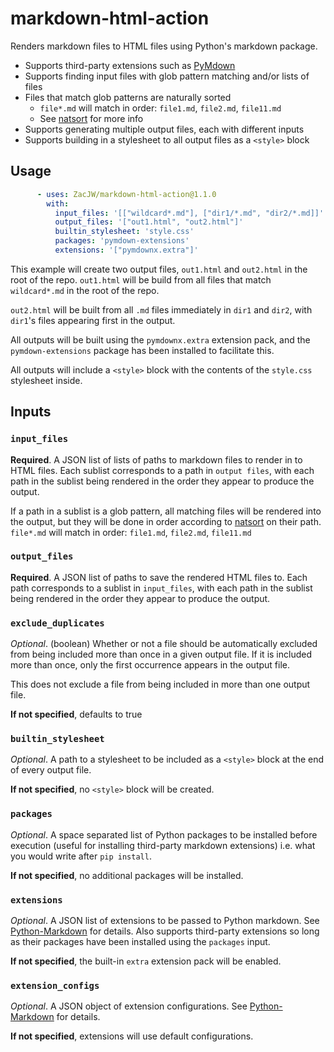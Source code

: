 # markdown-html-action

Renders markdown files to HTML files using Python's markdown package.

- Supports third-party extensions such as [PyMdown](https://facelessuser.github.io/pymdown-extensions/)
- Supports finding input files with glob pattern matching and/or lists of files
- Files that match glob patterns are naturally sorted
  - `file*.md` will match in order: `file1.md`, `file2.md`, `file11.md`
  - See [natsort](https://github.com/SethMMorton/natsort) for more info
- Supports generating multiple output files, each with different inputs
- Supports building in a stylesheet to all output files as a `<style>` block

## Usage

```yaml
      - uses: ZacJW/markdown-html-action@1.1.0
        with:
          input_files: '[["wildcard*.md"], ["dir1/*.md", "dir2/*.md]]'
          output_files: '["out1.html", "out2.html"]'
          builtin_stylesheet: 'style.css'
          packages: 'pymdown-extensions'
          extensions: '["pymdownx.extra"]'
```

This example will create two output files, `out1.html` and `out2.html` in the root of the repo. `out1.html` will be build from all files that match `wildcard*.md` in the root of the repo.

`out2.html` will be built from all `.md` files immediately in `dir1` and `dir2`, with `dir1`'s files appearing first in the output.

All outputs will be built using the `pymdownx.extra` extension pack, and the `pymdown-extensions` package has been installed to facilitate this.

All outputs will include a `<style>` block with the contents of the `style.css` stylesheet inside.

## Inputs

### `input_files`

**Required**. A JSON list of lists of paths to markdown files to render in to HTML files. Each sublist corresponds to a path in `output files`, with each path in the sublist being rendered in the order they appear to produce the output.

If a path in a sublist is a glob pattern, all matching files will be rendered into the output, but they will be done in order according to [natsort](https://github.com/SethMMorton/natsort) on their path. `file*.md` will match in order: `file1.md`, `file2.md`, `file11.md`

### `output_files`

**Required**. A JSON list of paths to save the rendered HTML files to. Each path corresponds to a sublist in `input_files`, with each path in the sublist being rendered in the order they appear to produce the output.

### `exclude_duplicates`

*Optional*. (boolean) Whether or not a file should be automatically excluded from being included more than once in a given output file. If it is included more than once, only the first occurrence appears in the output file.

This does not exclude a file from being included in more than one output file.

**If not specified**, defaults to true

### `builtin_stylesheet`

*Optional*. A path to a stylesheet to be included as a `<style>` block at the end of every output file.

**If not specified**, no `<style>` block will be created.

### `packages`

*Optional*. A space separated list of Python packages to be installed before execution (useful for installing third-party markdown extensions) i.e. what you would write after `pip install`.

**If not specified**, no additional packages will be installed.

### `extensions`

*Optional*. A JSON list of extensions to be passed to Python markdown. See [Python-Markdown](https://python-markdown.github.io/extensions/) for details. Also supports third-party extensions so long as their packages have been installed using the `packages` input.

**If not specified**, the built-in `extra` extension pack will be enabled.

### `extension_configs`

*Optional*. A JSON object of extension configurations. See [Python-Markdown](https://python-markdown.github.io/reference/#extension_configs) for details.

**If not specified**, extensions will use default configurations.
